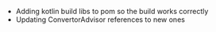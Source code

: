 * Adding kotlin build libs to pom so the build works correctly
* Updating ConvertorAdvisor references to new ones